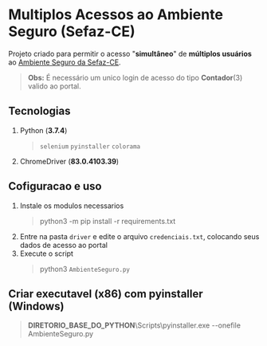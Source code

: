 # Multiplos Acessos ao Ambiente Seguro (Sefaz-CE)
Projeto criado para permitir o acesso "**simultâneo**" de **múltiplos usuários** ao [Ambiente Seguro da Sefaz-CE](https://servicos.sefaz.ce.gov.br/internet/acessoseguro/servicosenha/logarusuario/login.asp).
> **Obs:** É necessário um unico login de acesso do tipo **Contador**(3) valido ao portal.

## Tecnologias
1. Python (**3.7.4**)
   > `selenium`  `pyinstaller`  `colorama`
   
3. ChromeDriver (**83.0.4103.39**)

## Cofiguracao e uso
1. Instale os modulos necessarios
   > python3 -m pip install -r requirements.txt
2. Entre na pasta `driver` e edite o arquivo `credenciais.txt`, colocando seus dados de acesso ao portal
3. Execute o script
   > python3 `AmbienteSeguro.py`

## Criar executavel (**x86**) com pyinstaller (**Windows**)
> **DIRETORIO_BASE_DO_PYTHON**\Scripts\pyinstaller.exe --onefile AmbienteSeguro.py


